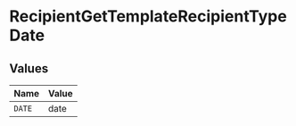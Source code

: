 # RecipientGetTemplateRecipientTypeDate


## Values

| Name   | Value  |
| ------ | ------ |
| `DATE` | date   |